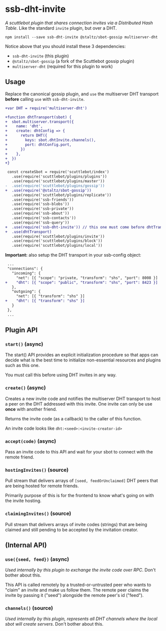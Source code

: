 # ssb-dht-invite

_A scuttlebot plugin that shares connection invites via a Distributed Hash Table_. Like the standard `invite` plugin, but over a DHT.

```
npm install --save ssb-dht-invite @staltz/sbot-gossip multiserver-dht
```

Notice above that you should install these 3 dependencies:

- `ssb-dht-invite` (this plugin)
- `@staltz/sbot-gossip` (a fork of the Scuttlebot gossip plugin)
- `multiserver-dht` (required for this plugin to work)

## Usage

Replace the canonical gossip plugin, and `use` the multiserver DHT transport **before** calling `use` with `ssb-dht-invite`.

```diff
+var DHT = require('multiserver-dht')

+function dhtTransport(sbot) {
+  sbot.multiserver.transport({
+    name: 'dht',
+    create: dhtConfig => {
+      return DHT({
+        keys: sbot.dhtInvite.channels(),
+        port: dhtConfig.port,
+      })
+    },
+  })
+}

 const createSbot = require('scuttlebot/index')
   .use(require('scuttlebot/plugins/plugins'))
   .use(require('scuttlebot/plugins/master'))
-  .use(require('scuttlebot/plugins/gossip'))
+  .use(require('@staltz/sbot-gossip'))
   .use(require('scuttlebot/plugins/replicate'))
   .use(require('ssb-friends'))
   .use(require('ssb-blobs'))
   .use(require('ssb-private'))
   .use(require('ssb-about'))
   .use(require('ssb-contacts'))
   .use(require('ssb-query'))
+  .use(require('ssb-dht-invite')) // this one must come before dhtTransport
+  .use(dhtTransport)
   .use(require('scuttlebot/plugins/invite'))
   .use(require('scuttlebot/plugins/block'))
   .use(require('scuttlebot/plugins/local'))
```

**Important:** also setup the DHT transport in your ssb-config object:

```diff
 ...
 "connections": {
   "incoming": {
     "net": [{ "scope": "private, "transform": "shs", "port": 8008 }]
+    "dht": [{ "scope": "public", "transform": "shs", "port": 8423 }]
   },
   "outgoing": {
     "net": [{ "transform": "shs" }]
+    "dht": [{ "transform": "shs" }]
   }
 },
 ...
```

## Plugin API

### `start()` (async)

The start() API provides an explicit initialization procedure so that apps can decide what is the best time to initialize non-essential resources and plugins such as this one.

You must call this before using DHT invites in any way.

### `create()` (async)

Creates a new invite code and notifies the multiserver DHT transport to host a peer on the DHT addressed with this invite. One invite can only be use **once** with another friend.

Returns the invite code (as a callback) to the caller of this function.

An invite code looks like `dht:<seed>:<invite-creator-id>`

### `accept(code)` (async)

Pass an invite code to this API and wait for your sbot to connect with the remote friend.

### `hostingInvites()` (source)

Pull stream that delivers arrays of `[seed, feedOrUnclaimed]` DHT peers that are being hosted for remote friends.

Primarily purpose of this is for the frontend to know what's going on with the invite hosting.

### `claimingInvites()` (source)

Pull stream that delivers arrays of invite codes (strings) that are being claimed and still pending to be accepted by the invitation creator.

## (Internal API)

### `use({seed, feed})` (async)

*Used internally by this plugin to exchange the invite code over RPC*. Don't bother about this.

This API is called remotely by a trusted-or-untrusted peer who wants to "claim" an invite and make us follow them. The remote peer claims the invite by passing it ("seed") alongside the remote peer's id ("feed").

### `channels()` (source)

*Used internally by this plugin, represents all DHT channels where the local sbot will create servers*. Don't bother about this.
